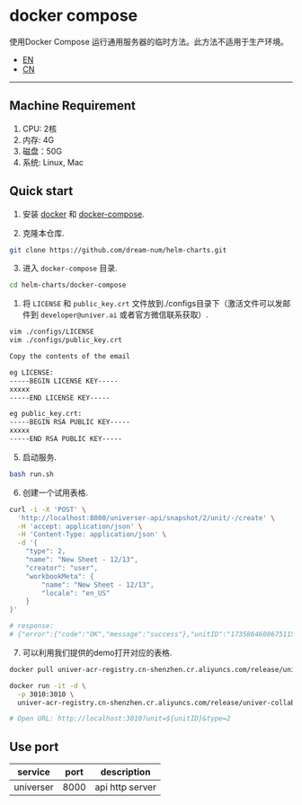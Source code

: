 
# docker compose

使用Docker Compose 运行通用服务器的临时方法。此方法不适用于生产环境。

- [EN](./README.md)
- [CN](./README-CN.md)

---

## Machine Requirement
1. CPU: 2核
2. 内存: 4G
3. 磁盘：50G
4. 系统: Linux, Mac

## Quick start

1. 安装 [docker](https://docs.docker.com/install/) 和 [docker-compose](https://docs.docker.com/compose/install/).

2. 克隆本仓库.
```bash
git clone https://github.com/dream-num/helm-charts.git
```

3. 进入 `docker-compose` 目录.
```bash
cd helm-charts/docker-compose
```

1. 将 `LICENSE` 和 `public_key.crt` 文件放到./configs目录下（激活文件可以发邮件到 `developer@univer.ai` 或者官方微信联系获取）. 
```bash
vim ./configs/LICENSE 
vim ./configs/public_key.crt

Copy the contents of the email

eg LICENSE:
-----BEGIN LICENSE KEY-----
xxxxx
-----END LICENSE KEY-----

eg public_key.crt:
-----BEGIN RSA PUBLIC KEY-----
xxxxx
-----END RSA PUBLIC KEY-----
```

5. 启动服务.
```bash
bash run.sh
```

6. 创建一个试用表格.
```bash
curl -i -X 'POST' \
  'http://localhost:8000/universer-api/snapshot/2/unit/-/create' \
  -H 'accept: application/json' \
  -H 'Content-Type: application/json' \
  -d '{
    "type": 2,
    "name": "New Sheet - 12/13",
    "creator": "user",
    "workbookMeta": {
        "name": "New Sheet - 12/13",
        "locale": "en_US"
    }
}'

# response: 
# {"error":{"code":"OK","message":"success"},"unitID":"1735864608675115008"}
```

7. 可以利用我们提供的demo打开对应的表格. 
```bash
docker pull univer-acr-registry.cn-shenzhen.cr.aliyuncs.com/release/univer-collaboration-demo:latest

docker run -it -d \
  -p 3010:3010 \
  univer-acr-registry.cn-shenzhen.cr.aliyuncs.com/release/univer-collaboration-demo:latest

# Open URL: http://localhost:3010?unit=${unitID}&type=2
```

## Use port

| service            | port | description             |
| ------------------ | ---- | ----------------------- |
| universer          | 8000 | api http server         |
